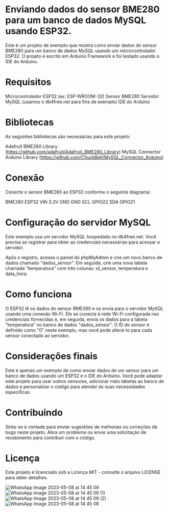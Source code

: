 # Enviando dados do sensor BME280 para um banco de dados MySQL usando ESP32.

Este é um projeto de exemplo que mostra como enviar dados do sensor BME280 para um banco de dados MySQL usando um microcontrolador ESP32. O projeto é escrito em Arduino Framework e foi testado usando o IDE do Arduino.

# Requisitos
Microcontrolador ESP32 (ex: ESP-WROOM-32)
Sensor BME280
Servidor MySQL (usamos o db4free.net para fins de exemplo)
IDE do Arduino

# Bibliotecas
As seguintes bibliotecas são necessárias para este projeto:

Adafruit BME280 Library (https://github.com/adafruit/Adafruit_BME280_Library)
MySQL Connector Arduino Library (https://github.com/ChuckBell/MySQL_Connector_Arduino)

# Conexão
Conecte o sensor BME280 ao ESP32 conforme o seguinte diagrama:

BME280	ESP32
VIN	3.3V
GND	GND
SCL	GPIO22
SDA	GPIO21

# Configuração do servidor MySQL
Este exemplo usa um servidor MySQL hospedado no db4free.net. Você precisa se registrar para obter as credenciais necessárias para acessar o servidor.

Após o registro, acesse o painel do phpMyAdmin e crie um novo banco de dados chamado "dados_sensor". Em seguida, crie uma nova tabela chamada "temperatura" com três colunas: id_sensor, temperatura e data_hora.

# Como funciona
O ESP32 lê os dados do sensor BME280 e os envia para o servidor MySQL usando uma conexão Wi-Fi. Ele se conecta à rede Wi-Fi configurada nas credenciais fornecidas e, em seguida, envia os dados para a tabela "temperatura" no banco de dados "dados_sensor". O ID do sensor é definido como "0" neste exemplo, mas você pode alterá-lo para cada sensor conectado ao servidor.

# Considerações finais
Este é apenas um exemplo de como enviar dados de um sensor para um banco de dados usando um ESP32 e o IDE do Arduino. Você pode adaptar este projeto para usar outros sensores, adicionar mais tabelas ao banco de dados e personalizar o código para atender às suas necessidades específicas.

# Contribuindo
Sinta-se à vontade para enviar sugestões de melhorias ou correções de bugs neste projeto. Abra um problema ou envie uma solicitação de recebimento para contribuir com o código.

# Licença
Este projeto é licenciado sob a Licença MIT - consulte o arquivo LICENSE para obter detalhes.


![WhatsApp Image 2023-05-08 at 14 45 09](https://user-images.githubusercontent.com/132787362/236894004-9be251c8-03ad-4bf9-b062-cf0cc4826939.jpeg)
![WhatsApp Image 2023-05-08 at 14 45 09 (1)](https://user-images.githubusercontent.com/132787362/236894045-d4afc0ff-6b35-46bb-93fb-4f0910cb5f49.jpeg)
![WhatsApp Image 2023-05-08 at 14 45 09 (2)](https://user-images.githubusercontent.com/132787362/236894070-c1f32ab1-4819-4098-b90b-57a64d7f7d24.jpeg)
![WhatsApp Image 2023-05-08 at 14 45 08](https://user-images.githubusercontent.com/132787362/236894072-3f1eda92-33de-4a2a-bda3-72863b2a12ef.jpeg)
